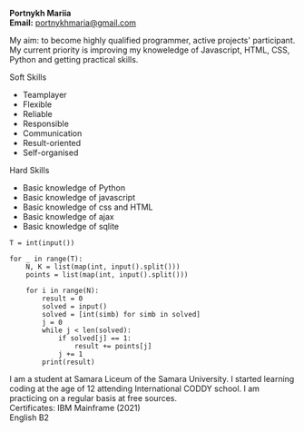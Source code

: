 **Portnykh Mariia**   
**Email:** portnykhmaria@gmail.com  

My aim: to become highly qualified programmer, active projects' participant.   
My current priority is improving my knoweledge of Javascript, HTML, CSS, Python and getting practical skills.  

Soft Skills
- Teamplayer
- Flexible
- Reliable
- Responsible
- Communication
- Result-oriented 
- Self-organised
  
Hard Skills
- Basic knowledge of Python
- Basic knowledge of javascript
- Basic knowledge of css and HTML
- Basic knowledge of ajax
- Basic knowledge of sqlite  


``` 
T = int(input())

for _ in range(T):
    N, K = list(map(int, input().split()))
    points = list(map(int, input().split()))

    for i in range(N):
        result = 0
        solved = input()
        solved = [int(simb) for simb in solved]
        j = 0
        while j < len(solved):
            if solved[j] == 1:
                result += points[j]
            j += 1
        print(result)
```

I am a student at Samara Liceum of the Samara University. I started learning coding at the age of 
12 attending International CODDY school. I am practicing on a regular basis at free sources.  
Certificates: IBM Mainframe (2021)   
English B2

